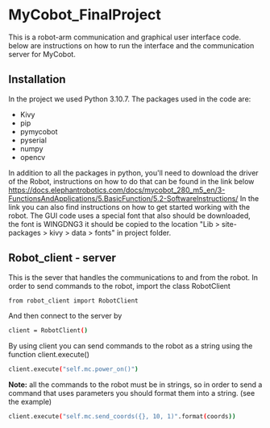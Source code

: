 # MyCobot_FinalProject
This is a robot-arm communication and graphical user interface code.
below are instructions on how to run the interface and the communication server for MyCobot.

## Installation
In the project we used Python 3.10.7.
The packages used in the code are:
- Kivy
- pip
- pymycobot
- pyserial
- numpy
- opencv

In addition to all the packages in python, you'll need to download the driver of the Robot, instructions on how to do that can be found in the link below
https://docs.elephantrobotics.com/docs/mycobot_280_m5_en/3-FunctionsAndApplications/5.BasicFunction/5.2-Softwarelnstructions/
In the link you can also find instructions on how to get started working with the robot.
The GUI code uses a special font that also should be downloaded, the font is WINGDNG3 it should be copied to the location "Lib > site-packages > kivy > data > fonts" in project folder.

## Robot_client - server
This is the sever that handles the communications to and from the robot.
In order to send commands to the robot, import the class RobotClient 

```bash
from robot_client import RobotClient
```
And then connect to the server by
```bash
client = RobotClient()
```
By using client you can send commands to the robot as a string using the function client.execute()
```bash
client.execute("self.mc.power_on()")
```
**Note:** all the commands to the robot must be in strings, so in order to send a command that uses parameters you should format them into a string. (see the example)
```bash
client.execute("self.mc.send_coords({}, 10, 1)".format(coords))
```
